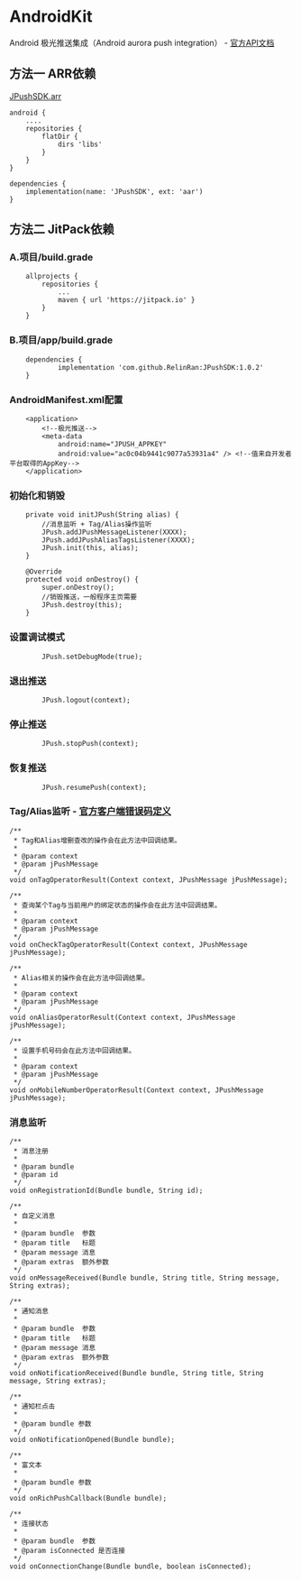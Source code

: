 # AndroidKit
Android 极光推送集成（Android aurora push integration） -  [官方API文档](https://docs.jiguang.cn/jpush/client/Android/android_sdk/)
## 方法一  ARR依赖
[JPushSDK.arr](https://github.com/RelinRan/JPushSDK/blob/master/JPushSDK.aar)
```
android {
    ....
    repositories {
        flatDir {
            dirs 'libs'
        }
    }
}

dependencies {
    implementation(name: 'JPushSDK', ext: 'aar')
}

```

## 方法二   JitPack依赖
### A.项目/build.grade
```
	allprojects {
		repositories {
			...
			maven { url 'https://jitpack.io' }
		}
	}
```
### B.项目/app/build.grade
```
	dependencies {
	        implementation 'com.github.RelinRan:JPushSDK:1.0.2'
	}
```
### AndroidManifest.xml配置
```
    <application>
        <!--极光推送-->
        <meta-data
            android:name="JPUSH_APPKEY"
            android:value="ac0c04b9441c9077a53931a4" /> <!--值来自开发者平台取得的AppKey-->
    </application>
```
### 初始化和销毁
```
    private void initJPush(String alias) {
        //消息监听 + Tag/Alias操作监听
        JPush.addJPushMessageListener(XXXX);
        JPush.addJPushAliasTagsListener(XXXX);
        JPush.init(this, alias);
    }

    @Override
    protected void onDestroy() {
        super.onDestroy();
        //销毁推送，一般程序主页需要
        JPush.destroy(this);
    }
```

### 设置调试模式
```
        JPush.setDebugMode(true);
```
### 退出推送
```
        JPush.logout(context);
```
### 停止推送
```
        JPush.stopPush(context);
```
### 恢复推送
```
        JPush.resumePush(context);
```
### Tag/Alias监听 - [官方客户端错误码定义](https://docs.jiguang.cn/jpush/client/Android/android_api/#_248)
```
/**
 * Tag和Alias增删查改的操作会在此方法中回调结果。
 *
 * @param context
 * @param jPushMessage
 */
void onTagOperatorResult(Context context, JPushMessage jPushMessage);

/**
 * 查询某个Tag与当前用户的绑定状态的操作会在此方法中回调结果。
 *
 * @param context
 * @param jPushMessage
 */
void onCheckTagOperatorResult(Context context, JPushMessage jPushMessage);

/**
 * Alias相关的操作会在此方法中回调结果。
 *
 * @param context
 * @param jPushMessage
 */
void onAliasOperatorResult(Context context, JPushMessage jPushMessage);

/**
 * 设置手机号码会在此方法中回调结果。
 *
 * @param context
 * @param jPushMessage
 */
void onMobileNumberOperatorResult(Context context, JPushMessage jPushMessage);
```
### 消息监听
```
/**
 * 消息注册
 *
 * @param bundle
 * @param id
 */
void onRegistrationId(Bundle bundle, String id);

/**
 * 自定义消息
 *
 * @param bundle  参数
 * @param title   标题
 * @param message 消息
 * @param extras  额外参数
 */
void onMessageReceived(Bundle bundle, String title, String message, String extras);

/**
 * 通知消息
 *
 * @param bundle  参数
 * @param title   标题
 * @param message 消息
 * @param extras  额外参数
 */
void onNotificationReceived(Bundle bundle, String title, String message, String extras);

/**
 * 通知栏点击
 *
 * @param bundle 参数
 */
void onNotificationOpened(Bundle bundle);

/**
 * 富文本
 *
 * @param bundle 参数
 */
void onRichPushCallback(Bundle bundle);

/**
 * 连接状态
 *
 * @param bundle  参数
 * @param isConnected 是否连接
 */
void onConnectionChange(Bundle bundle, boolean isConnected);
```